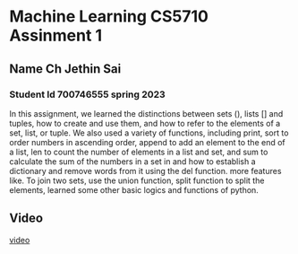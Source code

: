 # Machine Learning CS5710 Assinment 1 
## Name Ch Jethin Sai  
### Student Id 700746555 spring 2023 
In this assignment, we learned the distinctions between sets (), lists [] and tuples, how to create and use them, and how to refer to the elements of a set, list, or tuple. 
We also used a variety of functions, including print, sort to order numbers in ascending order, append to add an element to the end of a list, len to count the number of elements in a list and set, 
and sum to calculate the sum of the numbers in a set in and how to establish a dictionary and remove words from it using the del function. more features like. 
To join two sets, use the union function, split function to split the elements, learned some other basic logics and functions of python.  

## Video
[video](https://drive.google.com/file/d/1mRmNQZgXHOOh6Vgg01W5PsKuBRY7u2Mc/view?usp=share_link)
